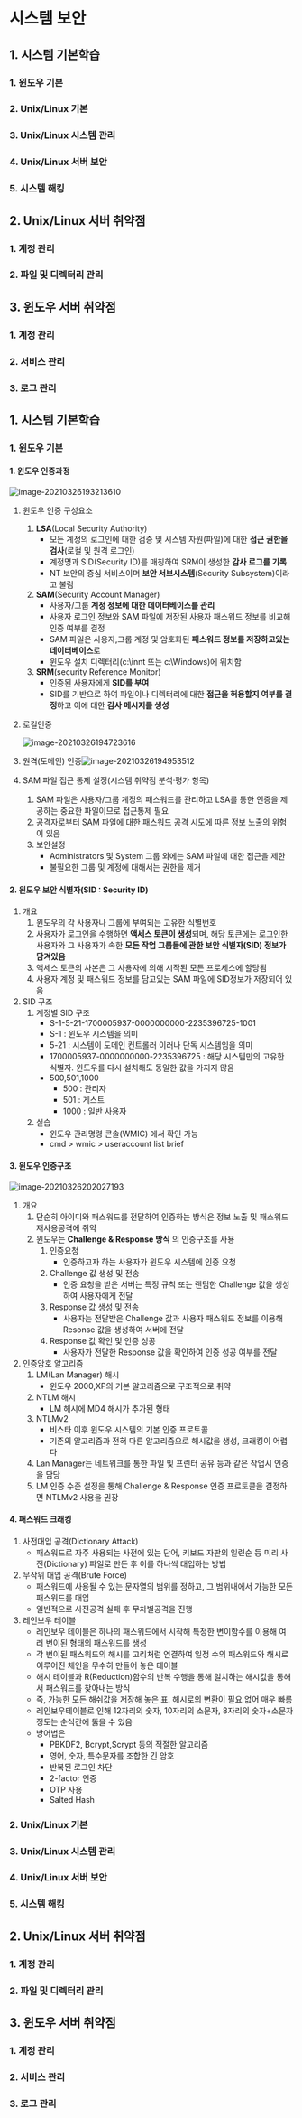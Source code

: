 # 시스템 보안

## 1. 시스템 기본학습

### 1. 윈도우 기본

### 2. Unix/Linux 기본

### 3. Unix/Linux 시스템 관리

### 4. Unix/Linux 서버 보안

### 5. 시스템 해킹

## 2. Unix/Linux 서버 취약점

### 1. 계정 관리

### 2. 파일 및 디렉터리 관리

## 3. 윈도우 서버 취약점

### 1. 계정 관리

### 2. 서비스 관리

### 3. 로그 관리





## 1. 시스템 기본학습

### 1. 윈도우 기본

#### 1. 윈도우 인증과정

![image-20210326193213610](https://user-images.githubusercontent.com/45009100/112626943-4599f400-8e74-11eb-8c41-36af09787f74.png)

1. 윈도우 인증 구성요소

   1. **LSA**(Local Security Authority)
      - 모든 계정의 로그인에 대한 검증 및 시스템 자원(파일)에 대한 **접근 권한을 검사**(로컬 및 원격 로그인)
      - 계정명과 SID(Security ID)를 매칭하여 SRM이 생성한 **감사 로그를 기록**
      - NT 보안의 중심 서비스이며 **보안 서브시스템**(Security Subsystem)이라고 불림
   2. **SAM**(Security Account Manager)
      - 사용자/그룹 **계정 정보에 대한 데이터베이스를 관리**
      - 사용자 로그인 정보와 SAM 파일에 저장된 사용자 패스워드 정보를 비교해 인증 여부를 결정
      - SAM 파일은 사용자,그룹 계정 및 암호화된 **패스워드 정보를 저장하고있는 데이터베이스**로
      - 윈도우 설치 디렉터리(c:\\innt 또는 c:\\Windows)에 위치함
   3. **SRM**(security Reference Monitor)
      - 인증된 사용자에게 **SID를 부여**
      - SID를 기반으로 하여 파일이나 디렉터리에 대한 **접근을 허용할지 여부를 결정**하고 이에 대한 **감사 메시지를 생성**

2. 로컬인증

   ![image-20210326194723616](https://user-images.githubusercontent.com/45009100/112626982-564a6a00-8e74-11eb-990a-f1950abfedbe.png)

3. 원격(도메인) 인증![image-20210326194953512](https://user-images.githubusercontent.com/45009100/112627014-62cec280-8e74-11eb-97a9-3c63886a5d22.png)

4. SAM 파일 접근 통제 설정(시스템 취약점 분석·평가 항목)

   1. SAM 파일은 사용자/그룹 계정의 패스워드를 관리하고 LSA를 통한 인증을 제공하는 중요한 파일이므로 접근통제 필요
   2. 공격자로부터 SAM 파일에 대한 패스워드 공격 시도에 따른 정보 노출의 위험이 있음
   3. 보안설정
      - Administrators 및 System 그룹 외에는 SAM 파일에 대한 접근을 제한
      - 불필요한 그룹 및 계정에 대해서는 권한을 제거

#### 2. 윈도우 보안 식별자(SID : Security ID)

1. 개요
   1. 윈도우의 각 사용자나 그룹에 부여되는 고유한 식별번호
   2. 사용자가 로그인을 수행하면 **액세스 토큰이 생성**되며, 해당 토큰에는 로그인한 사용자와 그 사용자가 속한 **모든 작업 그룹들에 관한 보안 식별자(SID) 정보가 담겨있음**
   3. 액세스 토큰의 사본은 그 사용자에 의해 시작된 모든 프로세스에 할당됨
   4. 사용자 계정 및 패스워드 정보를 담고있는 SAM 파일에 SID정보가 저장되어 있음
2. SID 구조
   1. 계정별 SID 구조
      - S-1-5-21-1700005937-0000000000-2235396725-1001
      - S-1 : 윈도우 시스템을 의미
      - 5-21 : 시스템이 도메인 컨트롤러 이러나 단독 시스템임을 의미
      - 1700005937-0000000000-2235396725 : 해당 시스템만의 고유한 식별자. 윈도우를 다시 설치해도 동일한 값을 가지지 않음
      - 500,501,1000
        - 500 : 관리자
        - 501 : 게스트
        - 1000 : 일반 사용자
   2. 실습
      - 윈도우 관리명령 콘솔(WMIC) 에서 확인 가능
      - cmd > wmic > useraccount list brief

#### 3. 윈도우 인증구조

![image-20210326202027193](https://user-images.githubusercontent.com/45009100/112627052-6febb180-8e74-11eb-99eb-a6654d15f2b0.png)

1. 개요
   1. 단순히 아이디와 패스워드를 전달하여 인증하는 방식은 정보 노출 및 패스워드 재사용공격에 취약
   2. 윈도우는 **Challenge & Response 방식** 의 인증구조를 사용
      1. 인증요청
         - 인증하고자 하는 사용자가 윈도우 시스템에 인증 요청
      2. Challenge 값 생성 및 전송
         - 인증 요청을 받은 서버는 특정 규칙 또는 랜덤한 Challenge 값을 생성하여 사용자에게 전달
      3. Response 값 생성 및 전송
         - 사용자는 전달받은 Challenge 값과 사용자 패스워드 정보를 이용해 Resonse 값을 생성하여 서버에 전달
      4. Response 값 확인 및 인증 성공
         - 사용자가 전달한 Response 값을 확인하여 인증 성공 여부를 전달
2. 인증암호 알고리즘
   1. LM(Lan Manager) 해시
      - 윈도우 2000,XP의 기본 알고리즘으로 구조적으로 취약
   2. NTLM 해시 
      -  LM 해시에 MD4 해시가 추가된 형태
   3. NTLMv2
      - 비스타 이후 윈도우 시스템의 기본 인증 프로토콜
      - 기존의 알고리즘과 전혀 다른 알고리즘으로 해시값을 생성, 크래킹이 어렵다
   4. Lan Manager는 네트워크를 통한 파일 및 프린터 공유 등과 같은 작업시 인증을 담당
   5. LM 인증 수준 설정을 통해 Challenge & Response 인증 프로토콜을 결정하면 NTLMv2 사용을 권장

#### 4. 패스워드 크래킹

1. 사전대입 공격(Dictionary Attack)
   - 패스워드로 자주 사용되는 사전에 있는 단어, 키보드 자판의 일련순 등 미리 사전(Dictionary) 파일로 만든 후 이를 하나씩 대입하는 방법
2. 무작위 대입 공격(Brute Force)
   - 패스워드에 사용될 수 있는 문자열의 범위를 정하고, 그 범위내에서 가능한 모든 패스워드를 대입
   - 일반적으로 사전공격 실패 후 무차별공격을 진행
3. 레인보우 테이블
   - 레인보우 테이블은 하나의 패스워드에서 시작해 특정한 변이함수를 이용해 여러 변이된 형태의 패스워드를 생성
   - 각 변이된 패스워드의 해시를 고리처럼 연결하여 일정 수의 패스워드와 해시로 이루어진 체인을 무수히 만들어 놓은 테이블
   - 해시 테이블과 R(Reduction)함수의 반복 수행을 통해 일치하는 해시값을  통해서 패스워드를 찾아내는 방식
   - 즉, 가능한 모든 해쉬값을 저장해 놓은 표. 해시로의 변환이 필요 없어 매우 빠름
   - 레인보우테이블로 인해 12자리의 숫자, 10자리의 소문자, 8자리의 숫자+소문자 정도는 순식간에 뚫을 수 있음
   - 방어법은
     - PBKDF2, Bcrypt,Scrypt 등의 적절한 알고리즘
     - 영어, 숫자, 특수문자를 조합한 긴 암호
     - 반복된 로그인 차단
     - 2-factor 인증
     - OTP 사용
     - Salted Hash



### 2. Unix/Linux 기본

### 3. Unix/Linux 시스템 관리

### 4. Unix/Linux 서버 보안

### 5. 시스템 해킹

## 2. Unix/Linux 서버 취약점

### 1. 계정 관리

### 2. 파일 및 디렉터리 관리

## 3. 윈도우 서버 취약점

### 1. 계정 관리

### 2. 서비스 관리

### 3. 로그 관리
